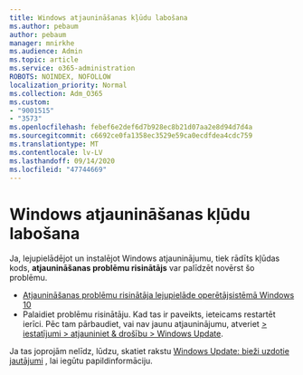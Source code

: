 ```yaml
---
title: Windows atjaunināšanas kļūdu labošana
ms.author: pebaum
author: pebaum
manager: mnirkhe
ms.audience: Admin
ms.topic: article
ms.service: o365-administration
ROBOTS: NOINDEX, NOFOLLOW
localization_priority: Normal
ms.collection: Adm_O365
ms.custom:
- "9001515"
- "3573"
ms.openlocfilehash: febef6e2def6d7b928ec8b21d07aa2e8d94d7d4a
ms.sourcegitcommit: c6692ce0fa1358ec3529e59ca0ecdfdea4cdc759
ms.translationtype: MT
ms.contentlocale: lv-LV
ms.lasthandoff: 09/14/2020
ms.locfileid: "47744669"
---
```

# <a name="fix-windows-update-errors"></a>Windows atjaunināšanas kļūdu labošana

Ja, lejupielādējot un instalējot Windows atjauninājumu, tiek rādīts kļūdas kods, **atjaunināšanas problēmu risinātājs** var palīdzēt novērst šo problēmu.

- [Atjaunināšanas problēmu risinātāja lejupielāde operētājsistēmā Windows 10](https://support.microsoft.com/help/4027322/windows-update-troubleshooter)
- Palaidiet problēmu risinātāju. Kad tas ir paveikts, ieteicams restartēt ierīci. Pēc tam pārbaudiet, vai nav jaunu atjauninājumu, atveriet [> iestatījumi > atjauniniet & drošību > Windows Update](ms-settings:windowsupdate).

Ja tas joprojām nelīdz, lūdzu, skatiet rakstu [Windows Update: bieži uzdotie jautājumi](https://support.microsoft.com/help/12373/windows-update-faq) , lai iegūtu papildinformāciju.
